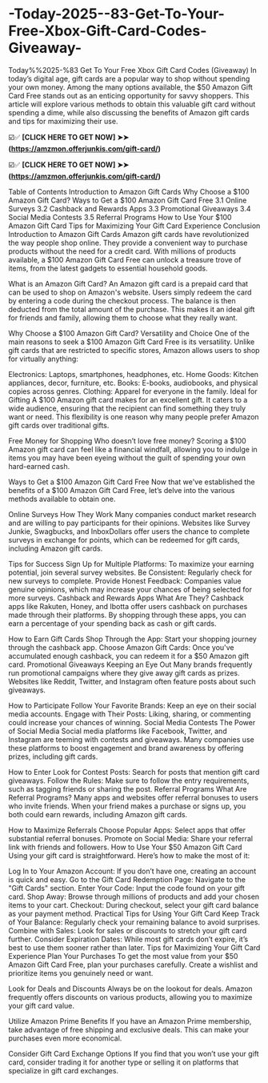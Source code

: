 # -Today-2025--83-Get-To-Your-Free-Xbox-Gift-Card-Codes-Giveaway-
 Today%%2025-%83 Get To Your Free Xbox Gift Card Codes (Giveaway)
In today’s digital age, gift cards are a popular way to shop without spending your own money. Among the many options available, the $50 Amazon Gift Card Free stands out as an enticing opportunity for savvy shoppers. This article will explore various methods to obtain this valuable gift card without spending a dime, while also discussing the benefits of Amazon gift cards and tips for maximizing their use.


☑️✅  **[CLICK HERE TO GET NOW]  ➤➤ (https://amzmon.offerjunkis.com/gift-card/)**

☑️✅  **[CLICK HERE TO GET NOW]  ➤➤ (https://amzmon.offerjunkis.com/gift-card/)**

Table of Contents
Introduction to Amazon Gift Cards
Why Choose a $100 Amazon Gift Card?
Ways to Get a $100 Amazon Gift Card Free
3.1 Online Surveys
3.2 Cashback and Rewards Apps
3.3 Promotional Giveaways
3.4 Social Media Contests
3.5 Referral Programs
How to Use Your $100 Amazon Gift Card
Tips for Maximizing Your Gift Card Experience
Conclusion
Introduction to Amazon Gift Cards
Amazon gift cards have revolutionized the way people shop online. They provide a convenient way to purchase products without the need for a credit card. With millions of products available, a $100 Amazon Gift Card Free can unlock a treasure trove of items, from the latest gadgets to essential household goods.

What is an Amazon Gift Card?
An Amazon gift card is a prepaid card that can be used to shop on Amazon's website. Users simply redeem the card by entering a code during the checkout process. The balance is then deducted from the total amount of the purchase. This makes it an ideal gift for friends and family, allowing them to choose what they really want.

Why Choose a $100 Amazon Gift Card?
Versatility and Choice
One of the main reasons to seek a $100 Amazon Gift Card Free is its versatility. Unlike gift cards that are restricted to specific stores, Amazon allows users to shop for virtually anything:

Electronics: Laptops, smartphones, headphones, etc.
Home Goods: Kitchen appliances, decor, furniture, etc.
Books: E-books, audiobooks, and physical copies across genres.
Clothing: Apparel for everyone in the family.
Ideal for Gifting
A $100 Amazon gift card makes for an excellent gift. It caters to a wide audience, ensuring that the recipient can find something they truly want or need. This flexibility is one reason why many people prefer Amazon gift cards over traditional gifts.

Free Money for Shopping
Who doesn’t love free money? Scoring a $100 Amazon gift card can feel like a financial windfall, allowing you to indulge in items you may have been eyeing without the guilt of spending your own hard-earned cash.

Ways to Get a $100 Amazon Gift Card Free
Now that we've established the benefits of a $100 Amazon Gift Card Free, let’s delve into the various methods available to obtain one.

Online Surveys
How They Work
Many companies conduct market research and are willing to pay participants for their opinions. Websites like Survey Junkie, Swagbucks, and InboxDollars offer users the chance to complete surveys in exchange for points, which can be redeemed for gift cards, including Amazon gift cards.

Tips for Success
Sign Up for Multiple Platforms: To maximize your earning potential, join several survey websites.
Be Consistent: Regularly check for new surveys to complete.
Provide Honest Feedback: Companies value genuine opinions, which may increase your chances of being selected for more surveys.
Cashback and Rewards Apps
What Are They?
Cashback apps like Rakuten, Honey, and Ibotta offer users cashback on purchases made through their platforms. By shopping through these apps, you can earn a percentage of your spending back as cash or gift cards.

How to Earn Gift Cards
Shop Through the App: Start your shopping journey through the cashback app.
Choose Amazon Gift Cards: Once you've accumulated enough cashback, you can redeem it for a $50 Amazon gift card.
Promotional Giveaways
Keeping an Eye Out
Many brands frequently run promotional campaigns where they give away gift cards as prizes. Websites like Reddit, Twitter, and Instagram often feature posts about such giveaways.

How to Participate
Follow Your Favorite Brands: Keep an eye on their social media accounts.
Engage with Their Posts: Liking, sharing, or commenting could increase your chances of winning.
Social Media Contests
The Power of Social Media
Social media platforms like Facebook, Twitter, and Instagram are teeming with contests and giveaways. Many companies use these platforms to boost engagement and brand awareness by offering prizes, including gift cards.

How to Enter
Look for Contest Posts: Search for posts that mention gift card giveaways.
Follow the Rules: Make sure to follow the entry requirements, such as tagging friends or sharing the post.
Referral Programs
What Are Referral Programs?
Many apps and websites offer referral bonuses to users who invite friends. When your friend makes a purchase or signs up, you both could earn rewards, including Amazon gift cards.

How to Maximize Referrals
Choose Popular Apps: Select apps that offer substantial referral bonuses.
Promote on Social Media: Share your referral link with friends and followers.
How to Use Your $50 Amazon Gift Card
Using your gift card is straightforward. Here’s how to make the most of it:

Log In to Your Amazon Account: If you don’t have one, creating an account is quick and easy.
Go to the Gift Card Redemption Page: Navigate to the "Gift Cards" section.
Enter Your Code: Input the code found on your gift card.
Shop Away: Browse through millions of products and add your chosen items to your cart.
Checkout: During checkout, select your gift card balance as your payment method.
Practical Tips for Using Your Gift Card
Keep Track of Your Balance: Regularly check your remaining balance to avoid surprises.
Combine with Sales: Look for sales or discounts to stretch your gift card further.
Consider Expiration Dates: While most gift cards don’t expire, it’s best to use them sooner rather than later.
Tips for Maximizing Your Gift Card Experience
Plan Your Purchases
To get the most value from your $50 Amazon Gift Card Free, plan your purchases carefully. Create a wishlist and prioritize items you genuinely need or want.

Look for Deals and Discounts
Always be on the lookout for deals. Amazon frequently offers discounts on various products, allowing you to maximize your gift card value.

Utilize Amazon Prime Benefits
If you have an Amazon Prime membership, take advantage of free shipping and exclusive deals. This can make your purchases even more economical.

Consider Gift Card Exchange Options
If you find that you won’t use your gift card, consider trading it for another type or selling it on platforms that specialize in gift card exchanges.

